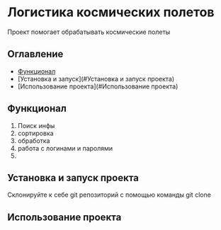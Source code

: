 # Логистика космических полетов 
Проект помогает обрабатывать космические полеты

## Оглавление 
- [Функционал](#Функционал)
- [Установка и запуск](#Установка и запуск проекта)
- [Использование проекта](#Использование проекта)

## Функционал
1. Поиск инфы
2. сортировка
3. обработка
4. работа с логинами и паролями
5. 
## Установка и запуск проекта
Склонируйте к себе git репозиторий с помощью команды git clone 
## Использование проекта 